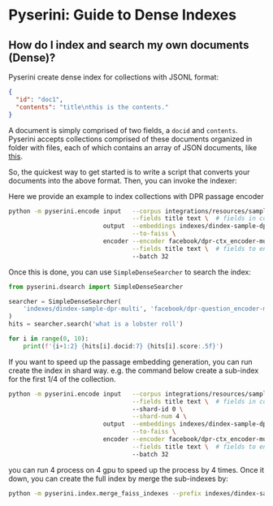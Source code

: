 # Pyserini: Guide to Dense Indexes

## How do I index and search my own documents (Dense)?

Pyserini create dense index for collections with JSONL format:

```json
{
  "id": "doc1",
  "contents": "title\nthis is the contents."
}
```

A document is simply comprised of two fields, a `docid` and `contents`.
Pyserini accepts collections comprised of these documents organized in folder with files, each of which contains an array of JSON documents, like [this](integrations/resources/sample_collection_json_array).

So, the quickest way to get started is to write a script that converts your documents into the above format.
Then, you can invoke the indexer:

Here we provide an example to index collections with DPR passage encoder
```bash
python -m pyserini.encode input   --corpus integrations/resources/sample_collection_jsonl \
                                  --fields title text \  # fields in collection contents
                          output  --embeddings indexes/dindex-sample-dpr-multi \
                                  --to-faiss \
                          encoder --encoder facebook/dpr-ctx_encoder-multiset-base \
                                  --fields title text \  # fields to encode
                                  --batch 32 
```

Once this is done, you can use `SimpleDenseSearcher` to search the index:
```python
from pyserini.dsearch import SimpleDenseSearcher

searcher = SimpleDenseSearcher(
    'indexes/dindex-sample-dpr-multi', 'facebook/dpr-question_encoder-multiset-base'
)
hits = searcher.search('what is a lobster roll')

for i in range(0, 10):
    print(f'{i+1:2} {hits[i].docid:7} {hits[i].score:.5f}')
```

If you want to speed up the passage embedding generation, you can run create the index in shard way.
e.g. the command below create a sub-index for the first 1/4 of the collection.
```bash
python -m pyserini.encode input   --corpus integrations/resources/sample_collection_jsonl \
                                  --fields title text \  # fields in collection contents
                                  --shard-id 0 \
                                  --shard-num 4 \
                          output  --embeddings indexes/dindex-sample-dpr-multi-0 \
                                  --to-faiss \ 
                          encoder --encoder facebook/dpr-ctx_encoder-multiset-base \
                                  --fields title text \  # fields to encode
                                  --batch 32 
```
you can run 4 process on 4 gpu to speed up the process by 4 times.
Once it down, you can create the full index by merge the sub-indexes by:
```bash
python -m pyserini.index.merge_faiss_indexes --prefix indexes/dindex-sample-dpr-multi- --shard-num 4
```
